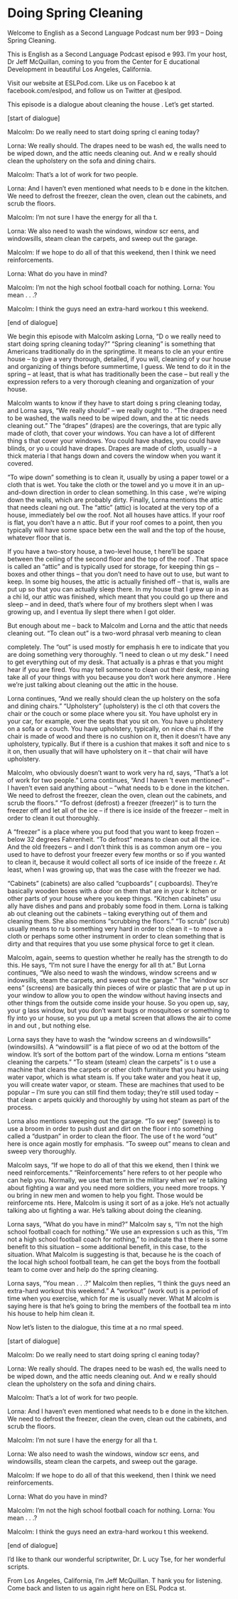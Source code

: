 # Doing Spring Cleaning

Welcome to English as a Second Language Podcast num ber 993 – Doing Spring Cleaning.  

This is English as a Second Language Podcast episod e 993. I’m your host, Dr Jeff McQuillan, coming to you from the Center for E ducational Development in beautiful Los Angeles, California.  

Visit our website at ESLPod.com. Like us on Faceboo k at facebook.com/eslpod, and follow us on Twitter at @eslpod.  

This episode is a dialogue about cleaning the house . Let’s get started.  

[start of dialogue] 

Malcolm: Do we really need to start doing spring cl eaning today? 

Lorna: We really should. The drapes need to be wash ed, the walls need to be wiped down, and the attic needs cleaning out. And w e really should clean the upholstery on the sofa and dining chairs. 

Malcolm: That’s a lot of work for two people.  

Lorna: And I haven’t even mentioned what needs to b e done in the kitchen. We need to defrost the freezer, clean the oven, clean out the cabinets, and scrub the floors. 

Malcolm: I’m not sure I have the energy for all tha t. 

Lorna: We also need to wash the windows, window scr eens, and windowsills, steam clean the carpets, and sweep out the garage. 

Malcolm: If we hope to do all of that this weekend,  then I think we need reinforcements. 

Lorna: What do you have in mind? 

Malcolm: I’m not the high school football coach for  nothing. Lorna: You mean . . .? 

Malcolm: I think the guys need an extra-hard workou t this weekend.  

 [end of dialogue] 

We begin this episode with Malcolm asking Lorna, “D o we really need to start doing spring cleaning today?” “Spring cleaning” is something that Americans traditionally do in the springtime. It means to cle an your entire house – to give a very thorough, detailed, if you will, cleaning of y our house and organizing of things before summertime, I guess. We tend to do it  in the spring – at least, that is what has traditionally been the case – but reall y the expression refers to a very thorough cleaning and organization of your house.  

Malcolm wants to know if they have to start doing s pring cleaning today, and Lorna says, “We really should” – we really ought to . “The drapes need to be washed, the walls need to be wiped down, and the at tic needs cleaning out.” The “drapes” (drapes) are the coverings, that are typic ally made of cloth, that cover your windows. You can have a lot of different thing s that cover your windows. You could have shades, you could have blinds, or yo u could have drapes. Drapes are made of cloth, usually – a thick materia l that hangs down and covers the window when you want it covered.  

“To wipe down” something is to clean it, usually by  using a paper towel or a cloth that is wet. You take the cloth or the towel and yo u move it in an up-and-down direction in order to clean something. In this case , we’re wiping down the walls, which are probably dirty. Finally, Lorna mentions the attic that needs cleani ng out. The “attic” (attic) is located at the very top of a house, immediately bel ow the roof. Not all houses have attics. If your roof is flat, you don’t have a n attic. But if your roof comes to a point, then you typically will have some space betw een the wall and the top of the house, whatever floor that is.  

If you have a two-story house, a two-level house, t here’ll be space between the ceiling of the second floor and the top of the roof . That space is called an “attic” and is typically used for storage, for keeping thin gs – boxes and other things – that you don’t need to have out to use, but want to  keep. In some big houses, the attic is actually finished off – that is, walls are  put up so that you can actually sleep there. In my house that I grew up in as a chi ld, our attic was finished, which meant that you could go up there and sleep – and in deed, that’s where four of my brothers slept when I was growing up, and I eventua lly slept there when I got older.  

But enough about me – back to Malcolm and Lorna and  the attic that needs cleaning out. “To clean out” is a two-word phrasal verb meaning to clean  

completely. The “out” is used mostly for emphasis h ere to indicate that you are doing something very thoroughly. “I need to clean o ut my desk.” I need to get everything out of my desk. That actually is a phras e that you might hear if you are fired. You may tell someone to clean out their desk, meaning take all of your things with you because you don’t work here anymore . Here we’re just talking about cleaning out the attic in the house.  

Lorna continues, “And we really should clean the up holstery on the sofa and dining chairs.” “Upholstery” (upholstery) is the cl oth that covers the chair or the couch or some place where you sit. You have upholst ery in your car, for example, over the seats that you sit on. You have u pholstery on a sofa or a couch. You have upholstery, typically, on nice chai rs. If the chair is made of wood and there is no cushion on it, then it doesn’t have  any upholstery, typically. But if there is a cushion that makes it soft and nice to s it on, then usually that will have upholstery on it – that chair will have upholstery.   

Malcolm, who obviously doesn’t want to work very ha rd, says, “That’s a lot of work for two people.” Lorna continues, “And I haven ’t even mentioned” – I haven’t even said anything about – “what needs to b e done in the kitchen. We need to defrost the freezer, clean the oven, clean out the cabinets, and scrub the floors.” “To defrost (defrost) a freezer (freezer)”  is to turn the freezer off and let all of the ice – if there is ice inside of the freezer – melt in order to clean it out thoroughly.  

A “freezer” is a place where you put food that you want to keep frozen – below 32 degrees Fahrenheit. “To defrost” means to clean out  all the ice. And the old freezers – and I don’t think this is as common anym ore – you used to have to defrost your freezer every few months or so if you wanted to clean it, because it would collect all sorts of ice inside of the freeze r. At least, when I was growing up, that was the case with the freezer we had.  

“Cabinets” (cabinets) are also called “cupboards” ( cupboards). They’re basically wooden boxes with a door on them that are in your k itchen or other parts of your house where you keep things. “Kitchen cabinets” usu ally have dishes and pans and probably some food in them. Lorna is talking ab out cleaning out the cabinets – taking everything out of them and cleaning them. She also mentions “scrubbing the floors.” “To scrub” (scrub) usually means to ru b something very hard in order to clean it – to move a cloth or perhaps some other  instrument in order to clean something that is dirty and that requires that you use some physical force to get it clean.  

Malcolm, again, seems to question whether he really  has the strength to do this. He says, “I’m not sure I have the energy for all th at.” But Lorna continues, “We also need to wash the windows, window screens and w indowsills, steam the carpets, and sweep out the garage.” The “window scr eens” (screens) are basically thin pieces of wire or plastic that are p ut up in your window to allow you to open the window without having insects and other  things from the outside come inside your house. So you open up, say, your g lass window, but you don’t want bugs or mosquitoes or something to fly into yo ur house, so you put up a metal screen that allows the air to come in and out , but nothing else.  

Lorna says they have to wash the “window screens an d windowsills” (windowsills). A “windowsill” is a flat piece of wo od at the bottom of the window. It’s sort of the bottom part of the window. Lorna m entions “steam cleaning the carpets.” “To steam (steam) clean the carpets” is t o use a machine that cleans the carpets or other cloth furniture that you have using water vapor, which is what steam is. If you take water and you heat it up, you  will create water vapor, or steam. These are machines that used to be popular –  I’m sure you can still find them today; they’re still used today – that clean c arpets quickly and thoroughly by using hot steam as part of the process.  

Lorna also mentions sweeping out the garage. “To sw eep” (sweep) is to use a broom in order to push dust and dirt on the floor i nto something called a “dustpan” in order to clean the floor. The use of t he word “out” here is once again mostly for emphasis. “To sweep out” means to clean and sweep very thoroughly.  

Malcolm says, “If we hope to do all of that this we ekend, then I think we need reinforcements.” “Reinforcements” here refers to ot her people who can help you. Normally, we use that term in the military when we’ re talking about fighting a war and you need more soldiers, you need more troops. Y ou bring in new men and women to help you fight. Those would be reinforceme nts. Here, Malcolm is using it sort of as a joke. He’s not actually talking abo ut fighting a war. He’s talking about doing the cleaning.  

Lorna says, “What do you have in mind?” Malcolm say s, “I’m not the high school football coach for nothing.” We use an expression s uch as this, “I’m not a high school football coach for nothing,” to indicate tha t there is some benefit to this situation – some additional benefit, in this case, to the situation. What Malcolm is suggesting is that, because he is the coach of the local high school football team, he can get the boys from the football team to come over and help do the spring cleaning.  

Lorna says, “You mean . . .?” Malcolm then replies,  “I think the guys need an extra-hard workout this weekend.” A “workout” (work out) is a period of time when you exercise, which for me is usually never. What M alcolm is saying here is that he’s going to bring the members of the football tea m into his house to help him clean it. 

Now let’s listen to the dialogue, this time at a no rmal speed.  

[start of dialogue] 

Malcolm: Do we really need to start doing spring cl eaning today? 

Lorna: We really should. The drapes need to be wash ed, the walls need to be wiped down, and the attic needs cleaning out. And w e really should clean the upholstery on the sofa and dining chairs. 

Malcolm: That’s a lot of work for two people.  

Lorna: And I haven’t even mentioned what needs to b e done in the kitchen. We need to defrost the freezer, clean the oven, clean out the cabinets, and scrub the floors. 

Malcolm: I’m not sure I have the energy for all tha t. 

Lorna: We also need to wash the windows, window scr eens, and windowsills, steam clean the carpets, and sweep out the garage. 

Malcolm: If we hope to do all of that this weekend,  then I think we need reinforcements. 

Lorna: What do you have in mind? 

Malcolm: I’m not the high school football coach for  nothing. Lorna: You mean . . .? 

Malcolm: I think the guys need an extra-hard workou t this weekend. 

[end of dialogue] 

I’d like to thank our wonderful scriptwriter, Dr. L ucy Tse, for her wonderful scripts. 

 From Los Angeles, California, I’m Jeff McQuillan. T hank you for listening. Come back and listen to us again right here on ESL Podca st. 

